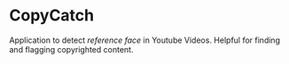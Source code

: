 # CopyCatch
Application to detect _reference face_ in Youtube Videos. Helpful for finding and flagging copyrighted content.
